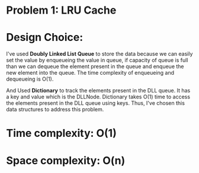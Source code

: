 # Problem 1: LRU Cache
# Design Choice:
I've used **Doubly Linked List Queue** to store the data because we can easily set the value by enqueueing the value in queue, if capacity of queue is full than we can dequeue the element present in the queue and enqueue the new element into the queue. The time complexity of enqueueing and dequeueing is O(1).

And Used **Dictionary** to track the elements present in the DLL queue. It has a key and value which is the DLLNode. Dictionary takes O(1) time to access the elements present in the DLL queue using keys. Thus, I've chosen this data structures to address this problem.

# Time complexity: O(1)
# Space complexity: O(n)